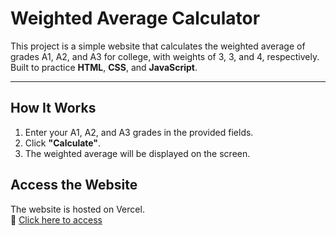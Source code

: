 # Weighted Average Calculator

This project is a simple website that calculates the weighted average of grades A1, A2, and A3 for college, with weights of 3, 3, and 4, respectively. Built to practice **HTML**, **CSS**, and **JavaScript**.

---

## How It Works

1. Enter your A1, A2, and A3 grades in the provided fields.
2. Click **"Calculate"**.
3. The weighted average will be displayed on the screen.

## Access the Website

The website is hosted on Vercel.  
🔗 [Click here to access](https://media-pesos.vercel.app/)

